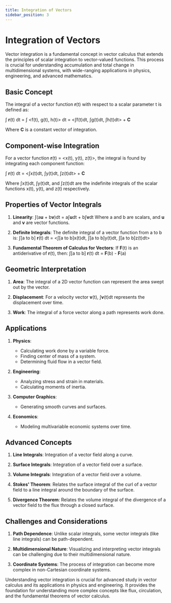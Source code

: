 ```yaml
---
title: Integration of Vectors
sidebar_position: 3
---
```


# Integration of Vectors

Vector integration is a fundamental concept in vector calculus that extends the principles of scalar integration to vector-valued functions. This process is crucial for understanding accumulation and total change in multidimensional systems, with wide-ranging applications in physics, engineering, and advanced mathematics.

## Basic Concept

The integral of a vector function **r**(t) with respect to a scalar parameter t is defined as:

∫ **r**(t) dt = ∫ &lt;f(t), g(t), h(t)&gt; dt = &lt;∫f(t)dt, ∫g(t)dt, ∫h(t)dt&gt; + **C**

Where **C** is a constant vector of integration.

## Component-wise Integration

For a vector function **r**(t) = &lt;x(t), y(t), z(t)&gt;, the integral is found by integrating each component function:

∫ **r**(t) dt = &lt;∫x(t)dt, ∫y(t)dt, ∫z(t)dt&gt; + **C**

Where ∫x(t)dt, ∫y(t)dt, and ∫z(t)dt are the indefinite integrals of the scalar functions x(t), y(t), and z(t) respectively.

## Properties of Vector Integrals

1. **Linearity**:
   ∫(a**u** + b**v**)dt = a∫**u**dt + b∫**v**dt
   Where a and b are scalars, and **u** and **v** are vector functions.

2. **Definite Integrals**:
   The definite integral of a vector function from a to b is:
   ∫[a to b] **r**(t) dt = &lt;∫[a to b]x(t)dt, ∫[a to b]y(t)dt, ∫[a to b]z(t)dt&gt;

3. **Fundamental Theorem of Calculus for Vectors**:
   If **F**(t) is an antiderivative of **r**(t), then:
   ∫[a to b] **r**(t) dt = **F**(b) - **F**(a)

## Geometric Interpretation

1. **Area**:
   The integral of a 2D vector function can represent the area swept out by the vector.

2. **Displacement**:
   For a velocity vector **v**(t), ∫**v**(t)dt represents the displacement over time.

3. **Work**:
   The integral of a force vector along a path represents work done.

## Applications

1. **Physics**:

    - Calculating work done by a variable force.
    - Finding center of mass of a system.
    - Determining fluid flow in a vector field.

2. **Engineering**:

    - Analyzing stress and strain in materials.
    - Calculating moments of inertia.

3. **Computer Graphics**:

    - Generating smooth curves and surfaces.

4. **Economics**:
    - Modeling multivariable economic systems over time.

## Advanced Concepts

1. **Line Integrals**:
   Integration of a vector field along a curve.

2. **Surface Integrals**:
   Integration of a vector field over a surface.

3. **Volume Integrals**:
   Integration of a vector field over a volume.

4. **Stokes' Theorem**:
   Relates the surface integral of the curl of a vector field to a line integral around the boundary of the surface.

5. **Divergence Theorem**:
   Relates the volume integral of the divergence of a vector field to the flux through a closed surface.

## Challenges and Considerations

1. **Path Dependence**:
   Unlike scalar integrals, some vector integrals (like line integrals) can be path-dependent.

2. **Multidimensional Nature**:
   Visualizing and interpreting vector integrals can be challenging due to their multidimensional nature.

3. **Coordinate Systems**:
   The process of integration can become more complex in non-Cartesian coordinate systems.

Understanding vector integration is crucial for advanced study in vector calculus and its applications in physics and engineering. It provides the foundation for understanding more complex concepts like flux, circulation, and the fundamental theorems of vector calculus.
